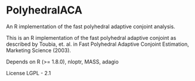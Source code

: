 PolyhedralACA
=============

An R implementation of the fast polyhedral adaptive conjoint analysis. 

This is an R implementation of the fast polyhedral adaptive conjoint as described by Toubia, et. al. in Fast
Polyhedral Adaptive Conjoint Estimation, Marketing Science (2003). 

Depends on R (>= 1.8.0), nloptr, MASS, adagio

License LGPL - 2.1
